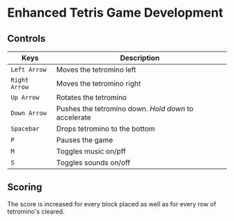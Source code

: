 ﻿# Enhanced Tetris Game Development

## Controls

| Keys          | Description                                          |
|---------------|------------------------------------------------------|
| `Left Arrow`  | Moves the tetromino left                             |
| `Right Arrow` | Moves the tetromino right                            |
| `Up Arrow`    | Rotates the tetromino                                |
| `Down Arrow`  | Pushes the tetromino down. *Hold down* to accelerate |
| `Spacebar`    | Drops tetromino to the bottom                        |
| `P`           | Pauses the game                                      |
| `M`           | Toggles music on/pff                                 |
| `S`           | Toggles sounds on/off                                |

## Scoring

The score is increased for every block placed as well as for every row of tetromino's cleared.
